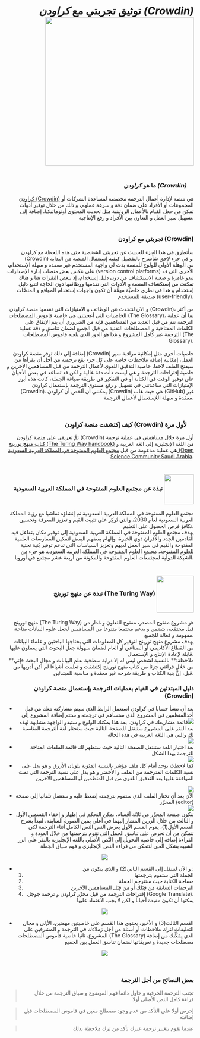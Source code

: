 # <p align= "right"> توثيق تجربتي مع *كراودن (Crowdin)* <img src="https://support.crowdin.com/assets/logos/crowdin-logo-small-black.svg" width = "400"  style = "vertical-align: middle"> </p>
### <p align= "right">ما هو *كراودن (Crowdin)* <img src="https://media.giphy.com/media/l378xVg7JY3tefx3W/giphy.gif"  height = "30" width = "15" > </p>
<p align= "right">
<a href="https://crowdin.com/">كراودن (Crowdin)</a> هي منصة لإدارة أعمال الترجمة مخصصة لمساعدة الشركات أو المجموعات أو الأفراد على ضمان دقة و سرعة عملهم، و ذلك من خلال توفير أدوات تمكن من جعل القيام بالأعمال الروتينية مثل تحديث المحتوى أوتوماتيكيا، إضافة إلى تسهيل سير العمل و التعاون بين الأفراد و رفع الإنتاجية،<br><br>
</p>

### <p align= "right">تجربتي مع كراودن (Crowdin) </p>
<p align= "right">
سأتطرق في هذا الجزء للحديث عن تجربتي الشخصية حتى هذه اللحظة مع كراودن (Crowdin) و في جزء لاحق شأشرح بالتفصيل كيفية إستعمال المنصة من البداية. <br>
من الوهلة الأولى للولوج للمنصة بدت لي واجهة المستخدم غير معقدة و سهلة الإستخدام، على عكس بعض منصات إدارة الإصدارات  (version control platforms) الأخرى التي قد تبدو غامرة و صعبة الاستكشاف من دون دليل إستخدام، إذ ببعض النقرات هنا و هناك تمكنت من إستكشاف المنصة و الأدوات التي تقدمها ووظائفها دون الحاجة لتتبع دليل إستخدام و هذا في نظري خاصيَّة مهمَّة أن تكون واجهات إستخدام المواقع و المنصَّات صديقة للمستخدم (user-friendly)،<br><br>
و الآن لنتحدث عن الوظائف و الامتيازات التي تقدمها منصة كراودن (Crowdin)، من أكثر الخاصيات التي أعجبتني هي خاصية قاموس المصطلحات (The Glossary)، بما أن عملية الترجمة تتم من قبل العديد من المساهمين فإنه من الضروري أن يتم الإتفاق على الكلمات المفتاحية و المصطلحات التقنية من قبل الجميع لضمان تناسق و دقة عملية الترجمة عبر كامل المشروع و هذا هو الدور الذي يلعبه قاموس المصطلحات (The Glossary)،<br><br> إضافة إلى ذلك توفر منصة كراودن (Crowdin) خاصيات أخرى مثل إمكانية مراقبة سير العمل، إمكانية إضافة ملاحظات خاصة على كل جزء يقع ترجمته من أجل أن يقرأها من سيفتح الملف لاحقا، خاصية التدقيق اللغوي لأعمال الترجمة من قبل المساهمين الآخرين و خاصية إقتراحات الترجمة و هي ليست ذات دقة عالية و لكن قد تساعد في بعض الأحيان على توفير الوقت في الكتابة أو في التفكير في طريقة صياغة الجملة،
كانت هذه أبرز الإمتيازات التي ساعدتني في تسهيل و رفع مستوى الترجمة بإستعمال كراودن (Crowdin).
يمكنني أن ألخص أن كراودن (Crowdin) هي جيت هاب (GitHub) غير معقدة و سهلة اللإستعمال لأعمال الترجمة،<br><br>
</p>

### <p align= "right">كيف إكتشفت منصة كراودن (Crowdin) لأول مرة <img src="https://media.giphy.com/media/l378xVg7JY3tefx3W/giphy.gif"  height = "30" width = "15"> </p>
<p align= "right">
تمَّ تعريفي على منصة كراودن (Crowdin) أول مرة خلال مساهمتي في عملية ترجمة <a href="https://the-turing-way.netlify.app/welcome">كتاب منهج تورينج (The Turing Way handbook)</a> من اللغة الإنجليزية إلى الغة العربية و هي عملية مدعومة من قبل <a href="https://osc-ksa.com/">مجتمع العلوم المفتوحة في المملكة العربية السعودية (Open Science Community Saudi Arabia</a>،
<br><br>
</p>

### <p align= "right">نبذة عن مجتمع العلوم المفتوحة في المملكة العربية السعودية  <img src="https://raw.githubusercontent.com/Open-Science-Community-Saudi-Arabia/localisation/main/imgs/logo.png" height = "80"  style = "vertical-align: middle"></p>
<p align= "right">
مجتمع العلوم المفتوحة في المملكة العربية السعودية تم إنشاؤه تماشيا مع رؤية المملكة العربية السعودية لعام 2030، والتي تُركِز على تثبيت القيم و تعزيز المعرفة وتحسين تكافؤ فرص الحصول على التعليم، <br> يهدف مجتمع العلوم المفتوحة في المملكة العربية السعودية إلى توفير مكان يتفاعل فيه القادمين الجدد والأقران ذوي الخبرة، وإلهام بعضهم البعض لتمكين الممارسات العلمية المفتوحة والقيم في سير العمل لديهم وتعزيز السياسات التي تدعم توفير بُنية تحتية للعلوم المفتوحة، مجتمع العلوم المفتوحة في المملكة العربية السعودية هو جزء من الشبكة الدولية لمجتمعات العلوم المفتوحة والمكونة من أربعة عشر مجتمع في أوروبا،<br><br>
</p>

### <p align= "right"> نبذة عن منهج تورينج (The Turing Way) <img src="https://raw.githubusercontent.com/alan-turing-institute/the-turing-way/main/book/website/_build/html/_static/logo.jpg" height = "100"  style = "vertical-align: middle"></p>
<p align= "right">
منهج تورينج (The Turing Way) هو مشروع مفتوح المصدر، مفتوح للتعاون و مُدار من قبل مجتمَعه، يتضمن و يدعم مجتمعا متنوعا من المساهمين لجعل علوم البيانات متاحة، مفهومة و فعالة للجميع، <br> يهدف مشروع منهج تورينج لتوفير كل المعلومات التي يحتاجها الباحثين و علماء البيانات من القطاع الأكاديمي أو الصناعي أو العام لضمان سهولة جعل البحوث التي يعملون عليها قابلة لإعادة الإنتاج و الإستعمال،<br>
**ملاحظة:** بالنسبة لشخص ليس له إلا دراية سطحية بعلم البيانات و مجال البحث فإني من خلال قرائتي جزئا من كتاب منهج تورينج إكتشفت و تعلمت أشياءا لم أكن أدريها من قبل، إنَّ بنية الكتاب و طريقة شرحه غير معقدة و مناسبة للمبتدئين،<br>
</p>

### <p align = "right"> دليل المبتدئين في القيام بعمليات الترجمة بإستعمال منصة كراودن (Crowdin) </p>
<div align= "right">
<ul>
<li>بعد أن تنشأ حسابا في كراودن استعمل الرابط الذي سيتم مشاركته معك من قبل أحدالمنظمين في المشروع الذي ستساهم في ترجمته و ستتم إضافة المشروع إلى قائمة مشاريعك في كراودن، بعد هذا يمكنك الولوج و ستبدو الواجهة مشابهة لهذه<img src= "https://user-images.githubusercontent.com/100871135/164353822-b72ef680-53a4-42c3-9f87-a47ef4cc8a4b.PNG"></li>
<li>بعد النقر على المشروع ستنتقل للصفحة التالية حيث ستختار لغة الترجمة المناسبة لك والتي هي اللغة العربية في هذه الحالة</li><img src= "https://user-images.githubusercontent.com/100871135/164354401-5ca81c78-d88e-4c95-8fee-bc88c7c29a70.PNG">
<li>بعد اختيار اللغة ستنتقل للصفحة التالية حيث ستظهر لك قائمة الملفات المتاحة للترجمة بهذا الشكل</li><img src= "https://user-images.githubusercontent.com/100871135/164354535-b6df4436-1b78-458b-abc2-f0083fedbded.PNG">
<li>كما لاحظتَ يوجد أمام كل ملف مؤشر بالنسبة المئوية بلونان الأزرق و هو يدل على نسبة الكلمات المترجمة من الملف و الأخضر و هو يدل على نسبة الترجمة التي تمت الموافقة عليها بعد التدقيق اللغوي من قبل المنظمين أو المساهمين الآخرين</p><img src= "https://user-images.githubusercontent.com/100871135/164354786-afc98b36-c1cf-4507-98b1-e2afdd5cd3ed.PNG">
<li>الآن بعد أن تختار الملف الذي ستقوم بترجمته إضغط عليه و ستنتقل تلقائيا إلى صفحة المحرِّر (editor)</li><img src= "https://user-images.githubusercontent.com/100871135/164354900-24965015-4ff7-4542-b47e-48e865d6c9bc.PNG">
<li>تتكون صفحة المحرِّر من ثلاثة أقسام، يمكن التحكم في إظهار و إخفاء القسمين الأول و الثالث من خلال الزرين المشار إليهما في أعلى يمين الصورة السابقة، لنبدأ بشرح القسم الأول(1)، يقوم القسم الأول بعرض النص النص الكامل أثناء الترجمة لكي تتمكن من أن تحرص على تناسق الجمل التي تقوم بترجمتها من خلال العودة و القراءة إضافة إلى خاصية التحويل إلى النَّص الأصلي باللغة الإنجليزية بالنقر على الزر الشبيه بشكل العين لتتمكن من قراءة النص الإنجليزي و فهم سياق الجملة<p align= "center"><img src= "https://user-images.githubusercontent.com/100871135/164354986-6daf73ac-6275-4e4c-a474-b201763154b1.gif"></p></li>
<li>و الآن لننتقل إلى القسم الثاني(2) و الذي يتكون من : <ol type= "1"><li>الجملة التي ستقوم بترجمتها</li><li>مساحة الكتابة حيث ستترجِم الجملة</li><li>الترجمات السابقة من قِبَلك أو من قِبَل المساهمين الآخرين</li><li>إقتراحات الترجمة من قبل محرِّر كراودن و ترجمة جوجل (Google Translate)، يمكنها أن تكون مفيدة أحيانا و لكن لا يجب الاعتماد عليها</li></ol></p><p align= "center"><img src= "https://user-images.githubusercontent.com/100871135/164355206-985022ee-cc19-4451-acfb-bafa742c95c7.PNG"></p>
<li>القسم الثالث(3) و الأخير، يحتوي هذا القسم على خاصيتين مهمتين، الأ,لى و مجال التعليقات لترك ملاحظات أو أسئلة من أجل زملاءك في الترجمة و المشرفين على المشروع، ثانيا خاصية قاموس المصطلحات (The Glossary) الذي يمَكِّنك من إضافة مصطلحات جديدة و تعريفاتها لضمان تناسق العمل بين الجميع</p><p align= "center"><img src= "https://user-images.githubusercontent.com/100871135/164355257-2da9245b-24f5-4b7a-92f6-31edc9611e1f.gif"></p>
</ul>
</div>
<br>

### <p align= "right">بعض النصائح من أجل الترجمة </p>

> <p align= "right"> تجنب الترجمة الحرفية و حاول دائما فهم الموضوع و سياق الترجمة من خلال قراءة كامل النص الأصلي أولا</p>

> <p align= "right">إحرص أولا على التأكد من عدم وجود مصطلحٍ معين في قاموس المصطلحات قبل إضافته</p>

> <p align= "right">عندما تقوم بتغيير ترجمة غيرك تأكد من ترك ملاحظة بذلك</p>

